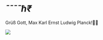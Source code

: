 # *¯¯¯¯ћ₹*
Grüß Gott, Max Karl Ernst Ludwig Planck!👲🏽


![](https://encrypted-tbn1.gstatic.com/images?q=tbn:ANd9GcRkcbSvOYg_BCkW47ZiWlOZtiW3y1V94ec-WNtphHXcGvYg5yW5)
